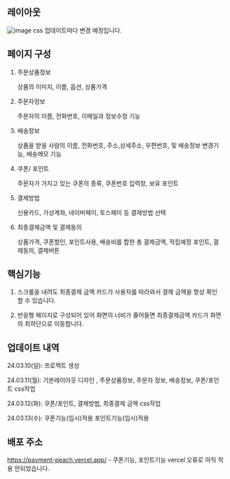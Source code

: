 ## 레이아웃

![image](https://github.com/tph7897/tph7897/assets/132332533/bc3d2676-f7a6-48e3-bfcd-3773e3bef729)
css 업데이트마다 변경 예정입니다.

## 페이지 구성

1. 주문상품정보

   상품의 이미지, 이름, 옵션, 상품가격

2. 주문자정보

   주문자의 이름, 전화번호, 이메일과 정보수정 기능

3. 배송정보

   상품을 받을 사람의 이름, 전화번호, 주소,상세주소, 우편번호, 및 배송정보 변경기능, 배송메모 기능

4. 쿠폰/ 포인트

   주문자가 가지고 있는 쿠폰의 종류, 쿠폰번호 입력창, 보유 포인트

5. 결제방법

   신용카드, 가상계좌, 네이버페이, 토스페이 등 결제방법 선택

6. 최종결제금액 및 결제동의

   상품가격, 쿠폰할인, 포인트사용, 배송비를 합한 총 결제금액, 적립예정 포인트, 결제동의, 결제버튼

## 핵심기능

1. 스크롤을 내려도 최종결제 금액 카드가 사용자를 따라와서 결제 금액을 항상 확인 할 수 있습니다.

2. 반응형 페이지로 구성되어 있어 화면의 너비가 줄어들면 최종결제금액 카드가 화면의 최하단으로 이동합니다.

## 업데이트 내역

24.03.10(일): 프로젝트 생성

24.03.11(월): 기본레이아웃 디자인 , 주문상품정보, 주문자 정보, 배송정보, 쿠폰/포인트 css작업

24.03.12(화): 쿠폰/포인트, 결제방법, 최종결제 금액 css작업

24.03.13(수): 쿠폰기능(임시)적용 포인트기능(임시)적용

## 배포 주소

https://payment-peach.vercel.app/ - 쿠폰기능, 포인트기능 vercel 오류로 아직 적용 안되었습니다.
